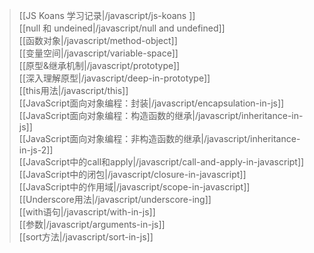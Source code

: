 > [[JS Koans 学习记录|/javascript/js-koans ]]  
[[null 和 undeined|/javascript/null and undefined]]  
[[函数对象|/javascript/method-object]]  
[[变量空间|/javascript/variable-space]]  
[[原型&继承机制|/javascript/prototype]]  
[[深入理解原型|/javascript/deep-in-prototype]]  
[[this用法|/javascript/this]]  
[[JavaScript面向对象编程：封装|/javascript/encapsulation-in-js]]  
[[JavaScript面向对象编程：构造函数的继承|/javascript/inheritance-in-js]]  
[[JavaScript面向对象编程：非构造函数的继承|/javascript/inheritance-in-js-2]]  
[[JavaScript中的call和apply|/javascript/call-and-apply-in-javascript]]  
[[JavaScript中的闭包|/javascript/closure-in-javascript]]  
[[JavaScript中的作用域|/javascript/scope-in-javascript]]  
[[Underscore用法|/javascript/underscore-ing]]  
[[with语句|/javascript/with-in-js]]   
[[参数|/javascript/arguments-in-js]]  
[[sort方法|/javascript/sort-in-js]]  










